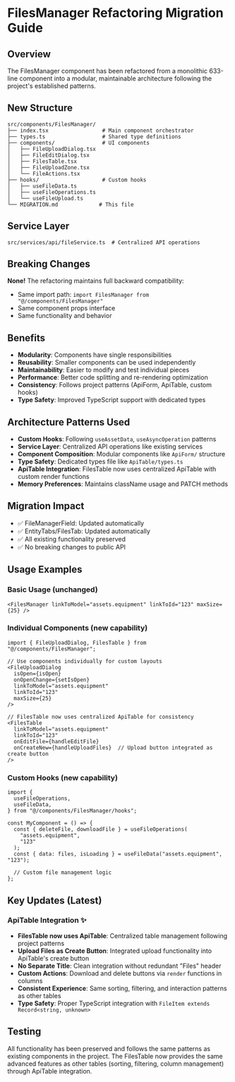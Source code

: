 # FilesManager Refactoring Migration Guide

## Overview

The FilesManager component has been refactored from a monolithic 633-line component into a modular, maintainable architecture following the project's established patterns.

## New Structure

```
src/components/FilesManager/
├── index.tsx                 # Main component orchestrator
├── types.ts                  # Shared type definitions
├── components/               # UI components
│   ├── FileUploadDialog.tsx
│   ├── FileEditDialog.tsx
│   ├── FilesTable.tsx
│   ├── FileUploadZone.tsx
│   └── FileActions.tsx
├── hooks/                    # Custom hooks
│   ├── useFileData.ts
│   ├── useFileOperations.ts
│   └── useFileUpload.ts
└── MIGRATION.md             # This file
```

## Service Layer

```
src/services/api/fileService.ts  # Centralized API operations
```

## Breaking Changes

**None!** The refactoring maintains full backward compatibility:

- Same import path: `import FilesManager from "@/components/FilesManager"`
- Same component props interface
- Same functionality and behavior

## Benefits

- **Modularity**: Components have single responsibilities
- **Reusability**: Smaller components can be used independently
- **Maintainability**: Easier to modify and test individual pieces
- **Performance**: Better code splitting and re-rendering optimization
- **Consistency**: Follows project patterns (ApiForm, ApiTable, custom hooks)
- **Type Safety**: Improved TypeScript support with dedicated types

## Architecture Patterns Used

- **Custom Hooks**: Following `useAssetData`, `useAsyncOperation` patterns
- **Service Layer**: Centralized API operations like existing services
- **Component Composition**: Modular components like `ApiForm/` structure
- **Type Safety**: Dedicated types file like `ApiTable/types.ts`
- **ApiTable Integration**: FilesTable now uses centralized ApiTable with custom render functions
- **Memory Preferences**: Maintains className usage and PATCH methods

## Migration Impact

- ✅ FileManagerField: Updated automatically
- ✅ EntityTabs/FilesTab: Updated automatically
- ✅ All existing functionality preserved
- ✅ No breaking changes to public API

## Usage Examples

### Basic Usage (unchanged)

```tsx
<FilesManager linkToModel="assets.equipment" linkToId="123" maxSize={25} />
```

### Individual Components (new capability)

```tsx
import { FileUploadDialog, FilesTable } from "@/components/FilesManager";

// Use components individually for custom layouts
<FileUploadDialog
  isOpen={isOpen}
  onOpenChange={setIsOpen}
  linkToModel="assets.equipment"
  linkToId="123"
  maxSize={25}
/>

// FilesTable now uses centralized ApiTable for consistency
<FilesTable
  linkToModel="assets.equipment"
  linkToId="123"
  onEditFile={handleEditFile}
  onCreateNew={handleUploadFiles}  // Upload button integrated as create button
/>
```

### Custom Hooks (new capability)

```tsx
import {
  useFileOperations,
  useFileData,
} from "@/components/FilesManager/hooks";

const MyComponent = () => {
  const { deleteFile, downloadFile } = useFileOperations(
    "assets.equipment",
    "123"
  );
  const { data: files, isLoading } = useFileData("assets.equipment", "123");

  // Custom file management logic
};
```

## Key Updates (Latest)

### ApiTable Integration ✨

- **FilesTable now uses ApiTable**: Centralized table management following project patterns
- **Upload Files as Create Button**: Integrated upload functionality into ApiTable's create button
- **No Separate Title**: Clean integration without redundant "Files" header
- **Custom Actions**: Download and delete buttons via `render` functions in columns
- **Consistent Experience**: Same sorting, filtering, and interaction patterns as other tables
- **Type Safety**: Proper TypeScript integration with `FileItem extends Record<string, unknown>`

## Testing

All functionality has been preserved and follows the same patterns as existing components in the project. The FilesTable now provides the same advanced features as other tables (sorting, filtering, column management) through ApiTable integration.
